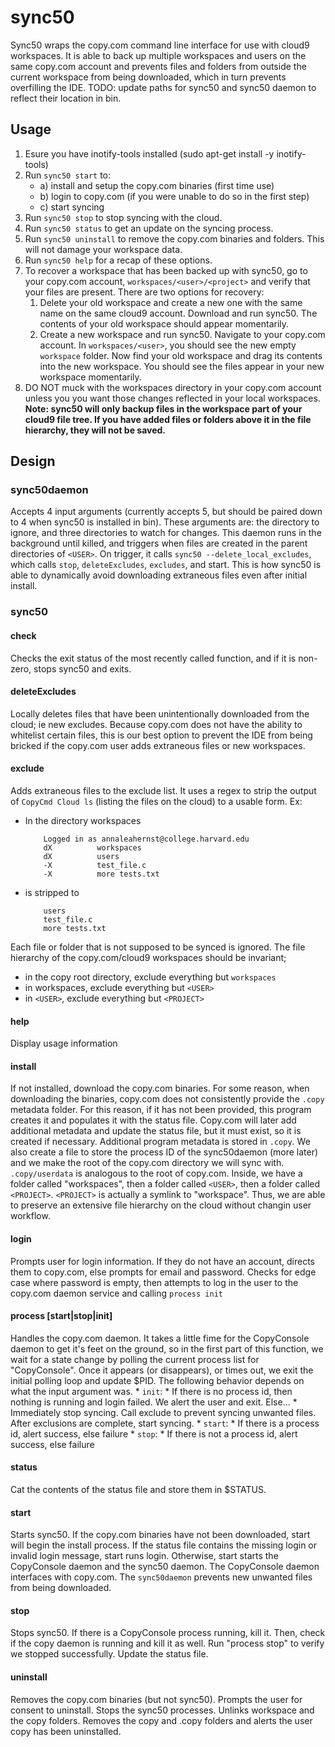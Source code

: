 # sync50
Sync50 wraps the copy.com command line interface for use with cloud9 workspaces.
It is able to back up multiple workspaces and users on the same copy.com account
and prevents files and folders from outside the current workspace from being 
downloaded, which in turn prevents overfilling the IDE.
TODO: update paths for sync50 and sync50 daemon to reflect their location in bin.

## Usage
1. Esure you have inotify-tools installed (sudo apt-get install -y inotify-tools)
2. Run `sync50 start` to:
    * a) install and setup the copy.com binaries (first time use)
    * b) login to copy.com (if you were unable to do so in the first step)
    * c) start syncing
3. Run `sync50 stop` to stop syncing with the cloud.
4. Run `sync50 status` to get an update on the syncing process.
5. Run `sync50 uninstall` to remove the copy.com binaries and folders. This will
    not damage your workspace data.
6. Run `sync50 help` for a recap of these options.
7. To recover a workspace that has been backed up with sync50, go to your copy.com
    account, `workspaces/<user>/<project>` and verify that your files are present.
    There are two options for recovery:
    1. Delete your old workspace and create a new one with the same name on the
        same cloud9 account. Download and run sync50. The contents of your old 
        workspace should appear momentarily.
    2. Create a new workspace and run sync50. Navigate to your copy.com account.
        In `workspaces/<user>`, you should see the new empty `workspace` folder. Now
        find your old workspace and drag its contents into the new workspace. You
        should see the files appear in your new workspace momentarily.
8. DO NOT muck with the workspaces directory in your copy.com account unless you
    you want those changes reflected in your local workspaces.
**Note: sync50 will only backup files in the workspace part of your cloud9 file
    tree. If you have added files or folders above it in the file hierarchy, they
    will not be saved.**

## Design

### sync50daemon
Accepts 4 input arguments (currently accepts 5, but should be paired down to 4 when
sync50 is installed in bin). These arguments are: the directory to ignore, and three
directories to watch for changes. This daemon runs in the background until killed,
and triggers when files are created in the parent directories of `<USER>`. On trigger,
it calls `sync50 --delete_local_excludes`, which calls `stop`, `deleteExcludes`, `excludes`,
and start. This is how sync50 is able to dynamically avoid downloading extraneous 
files even after initial install.

### sync50

#### check
Checks the exit status of the most recently called function, and if it is non-zero,
stops sync50 and exits.

#### deleteExcludes
Locally deletes files that have been unintentionally downloaded from the cloud; ie
new excludes. Because copy.com does not have the ability to whitelist certain files,
this is our best option to prevent the IDE from being bricked if the copy.com user
adds extraneous files or new workspaces.

#### exclude
Adds extraneous files to the exclude list. It uses a regex to strip the output of
`CopyCmd Cloud ls` (listing the files on the cloud) to a usable form. Ex:
  * In the directory workspaces
    ```
        Logged in as annaleahernst@college.harvard.edu
        dX          workspaces
        dX          users
        -X          test_file.c
        -X          more tests.txt
    ```
  * is stripped to
    ```
        users
        test_file.c
        more tests.txt
    ```
Each file or folder that is not supposed to be synced is ignored. The file
hierarchy of the copy.com/cloud9 workspaces should be invariant;
  * in the copy root directory, exclude everything but `workspaces`
  * in workspaces, exclude everything but `<USER>`
  * in `<USER>`, exclude everything but `<PROJECT>`

#### help
Display usage information

#### install
If not installed, download the copy.com binaries. For some reason, when downloading
the binaries, copy.com does not consistently provide the `.copy` metadata folder. 
For this reason, if it has not been provided, this program creates it and populates
it with the status file. Copy.com will later add additional metadata and update
the status file, but it must exist, so it is created if necessary.
Additional program metadata is stored in `.copy`.
We also create a file to store the process ID of the sync50daemon (more later)
and we make the root of the copy.com directory we will sync with.
`.copy/userdata` is analogous to the root of copy.com. Inside, we have a folder 
called "workspaces", then a folder called `<USER>`, then a folder called `<PROJECT>`.
`<PROJECT>` is actually a symlink to "workspace". Thus, we are able to preserve 
an extensive file hierarchy on the cloud without changin user workflow.

#### login
Prompts user for login information. If they do not have an account, directs them
to copy.com, else prompts for email and password. Checks for edge case where password
is empty, then attempts to log in the user to the copy.com daemon service and
calling `process init`

#### process [start|stop|init]
Handles the copy.com daemon. It takes a little fime for the CopyConsole daemon to
get it's feet on the ground, so in the first part of this function, we wait for
a state change by polling the current process list for "CopyConsole". Once it appears
(or disappears), or times out, we exit the initial polling loop and update $PID.
The following behavior depends on what the input argument was.
    * `init`:
      * If there is no process id, then nothing is running and login failed. We 
        alert the user and exit. Else...
      * Immediately stop syncing. Call exclude to prevent syncing unwanted files.
        After exclusions are complete, start syncing.
    * `start`:
      * If there is a process id, alert success, else failure
    * `stop`:
      * If there is not a process id, alert success, else failure

#### status
Cat the contents of the status file and store them in $STATUS.

#### start
Starts sync50. If the copy.com binaries have not been downloaded, start will begin
the install process. If the status file contains the missing login or invalid login
message, start runs login.
Otherwise, start starts the CopyConsole daemon and the sync50 daemon. The CopyConsole
daemon interfaces with copy.com. The `sync50daemon` prevents new unwanted files from
being downloaded.

#### stop
Stops sync50. If there is a CopyConsole process running, kill it. Then, check if
the copy daemon is running and kill it as well. Run "process stop" to verify we 
stopped successfully. Update the status file.

#### uninstall
Removes the copy.com binaries (but not sync50). Prompts the user for consent to 
uninstall. Stops the sync50 processes. Unlinks workspace and the copy folders.
Removes the copy and .copy folders and alerts the user copy has been uninstalled.
